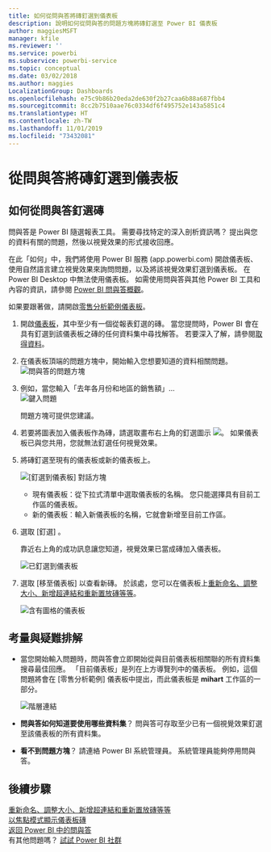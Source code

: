 ```yaml
---
title: 如何從問與答將磚釘選到儀表板
description: 說明如何從問與答的問題方塊將磚釘選至 Power BI 儀表板
author: maggiesMSFT
manager: kfile
ms.reviewer: ''
ms.service: powerbi
ms.subservice: powerbi-service
ms.topic: conceptual
ms.date: 03/02/2018
ms.author: maggies
LocalizationGroup: Dashboards
ms.openlocfilehash: e75c9b86b20eda2de630f2b27caa6b88a687fbb4
ms.sourcegitcommit: 8cc2b7510aae76c0334df6f495752e143a5851c4
ms.translationtype: HT
ms.contentlocale: zh-TW
ms.lasthandoff: 11/01/2019
ms.locfileid: "73432081"
---
```

# <a name="pin-a-tile-to-a-dashboard-from-qa"></a>從問與答將磚釘選到儀表板
## <a name="how-to-pin-a-tile-from-qa"></a>如何從問與答釘選磚
問與答是 Power BI 隨選報表工具。 需要尋找特定的深入剖析資訊嗎？ 提出與您的資料有關的問題，然後以視覺效果的形式接收回應。

在此「如何」中，我們將使用 Power BI 服務 (app.powerbi.com) 開啟儀表板、使用自然語言建立視覺效果來詢問問題，以及將該視覺效果釘選到儀表板。 在 Power BI Desktop 中無法使用儀表板。 如需使用問與答與其他 Power BI 工具和內容的資訊，請參閱 [Power BI 問與答概觀](consumer/end-user-q-and-a.md)。 

如果要跟著做，請開啟[零售分析範例儀表板](sample-retail-analysis.md)。


1. 開啟[儀表板](consumer/end-user-dashboards.md)，其中至少有一個從報表釘選的磚。 當您提問時，Power BI 會在具有釘選到該儀表板之磚的任何資料集中尋找解答。  若要深入了解，請參閱[取得資料](service-get-data.md)。
2. 在儀表板頂端的問題方塊中，開始輸入您想要知道的資料相關問題。  
   ![問與答的問題方塊](media/service-dashboard-pin-tile-from-q-and-a/power-bi-question-box.png)
3. 例如，當您輸入「去年各月份和地區的銷售額」...  
   ![鍵入問題](media/service-dashboard-pin-tile-from-q-and-a/power-bi-type-q-and-a.png)

   問題方塊可提供您建議。
4. 若要將圖表加入儀表板作為磚，請選取畫布右上角的釘選圖示 ![](media/service-dashboard-pin-tile-from-q-and-a/pbi_pintile.png)。 如果儀表板已與您共用，您就無法釘選任何視覺效果。

5. 將磚釘選至現有的儀表板或新的儀表板上。

   ![[釘選到儀表板] 對話方塊](media/service-dashboard-pin-tile-from-q-and-a/power-bi-pin-to-dashboard.png)

   * 現有儀表板：從下拉式清單中選取儀表板的名稱。 您只能選擇具有目前工作區的儀表板。
   * 新的儀表板︰輸入新儀表板的名稱，它就會新增至目前工作區。

6. 選取 [釘選]  。

   靠近右上角的成功訊息讓您知道，視覺效果已當成磚加入儀表板。  

   ![已釘選到儀表板](media/service-dashboard-pin-tile-from-q-and-a/power-bi-pin.png)
7. 選取 [移至儀表板]  以查看新磚。 於該處，您可以在儀表板上[重新命名、調整大小、新增超連結和重新置放磚等等](service-dashboard-edit-tile.md)。

   ![含有圖格的儀表板](media/service-dashboard-pin-tile-from-q-and-a/power-bi-pinned.png)

## <a name="considerations-and-troubleshooting"></a>考量與疑難排解
* 當您開始輸入問題時，問與答會立即開始從與目前儀表板相關聯的所有資料集搜尋最佳回應。  「目前儀表板」是列在上方導覽列中的儀表板。 例如，這個問題將會在 [零售分析範例]  儀表板中提出，而此儀表板是 **mihart** 工作區的一部分。

  ![階層連結](media/service-dashboard-pin-tile-from-q-and-a/power-bi-navbar.png)
* **問與答如何知道要使用哪些資料集**？  問與答可存取至少已有一個視覺效果釘選至該儀表板的所有資料集。

* **看不到問題方塊**？ 請連絡 Power BI 系統管理員。 系統管理員能夠停用問與答。


## <a name="next-steps"></a>後續步驟
[重新命名、調整大小、新增超連結和重新置放磚等等](service-dashboard-edit-tile.md)    
[以焦點模式顯示儀表板磚](consumer/end-user-focus.md)     
[返回 Power BI 中的問與答](consumer/end-user-q-and-a.md)  
有其他問題嗎？ [試試 Power BI 社群](http://community.powerbi.com/)
